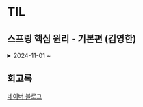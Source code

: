 # TIL

## 스프링 핵심 원리 - 기본편 (김영한)

<details>
  
<summary>2024-11-01 ~ </summary>
 
- 2024.11.01 [자료형, 변수, 입력](./TIL/Python/2024_08_20_Python01.md)

- 2024.11.01 [스프링과 객체 지향 설계](./스프링_핵심_원리_기본/01_스프링과 객체 지향 설계.md)
  
</details>


## 회고록

  [네이버 블로그](https://blog.naver.com/ghzm888)

